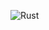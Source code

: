 ![Rust](https://img.shields.io/badge/rust-%23e9bb95.svg?style=for-the-badge&logo=rust&logoColor=black)
